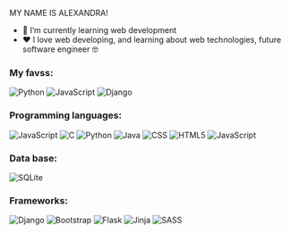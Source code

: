 MY NAME IS ALEXANDRA!
- 🌱 I’m currently learning web development
- ❤ I love web developing, and learning about web technologies, future software engineer 🤓

### My favss:

![Python](https://img.shields.io/badge/Python-FFD43B?logo=python&logoColor=blue)
![JavaScript](https://img.shields.io/badge/JavaScript-323330?logo=javascript&logoColor=F7DF1E)
![Django](https://img.shields.io/badge/django-%23092E20.svg?style=for-the-badge&logo=django&logoColor=white)


### Programming languages:
![JavaScript](https://img.shields.io/badge/JavaScript-323330?logo=javascript&logoColor=F7DF1E)
![C](https://img.shields.io/badge/c-%2300599C.svg?style=for-the-badge&logo=c&logoColor=white)
![Python](https://img.shields.io/badge/Python-FFD43B?logo=python&logoColor=blue)
![Java](https://img.shields.io/badge/Java-FF0000?logo=openjdk&logoColor=white)
![CSS](https://img.shields.io/badge/CSS3-1572B6?logo=css3&logoColor=white) 
![HTML5](https://img.shields.io/badge/html5-%23E34F26.svg?style=for-the-badge&logo=html5&logoColor=white)
![JavaScript](https://img.shields.io/badge/JavaScript-323330?logo=javascript&logoColor=F7DF1E)

### Data base:
![SQLite](https://img.shields.io/badge/sqlite--323330.svg?style=for-the-badge&logo=sqlite&logoColor=white)

### Frameworks:
![Django](https://img.shields.io/badge/django-%23092E20.svg?style=for-the-badge&logo=django&logoColor=white)
![Bootstrap](https://img.shields.io/badge/bootstrap-%238511FA.svg?style=for-the-badge&logo=bootstrap&logoColor=white)
![Flask](https://img.shields.io/badge/flask-%23000.svg?style=for-the-badge&logo=flask&logoColor=white)
![Jinja](https://img.shields.io/badge/jinja-white.svg?style=for-the-badge&logo=jinja&logoColor=black)
![SASS](https://img.shields.io/badge/SASS-hotpink.svg?style=for-the-badge&logo=SASS&logoColor=white)
